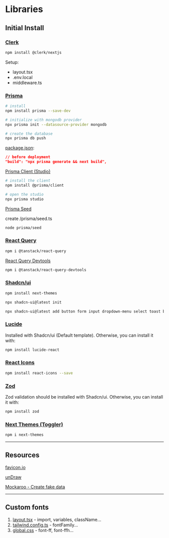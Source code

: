 # Libraries

## Initial Install

### [Clerk](https://clerk.com/docs/quickstarts/nextjs)

```bash
npm install @clerk/nextjs
```

Setup:

- layout.tsx
- .env.local
- middleware.ts

### [Prisma](https://www.prisma.io/docs/getting-started/quickstart)

```bash
# install
npm install prisma --save-dev
```

```bash
# initialize with mongodb provider
npx prisma init --datasource-provider mongodb
```

```bash
# create the database
npx prisma db push
```

[package.json](./package.json):

```json
// before deployment
"build": "npx prisma generate && next build",
```

[Prisma Client (Studio)](https://www.prisma.io/docs/getting-started/setup-prisma/add-to-existing-project/relational-databases/install-prisma-client-node-mysql)

```bash
# install the client
npm install @prisma/client
```

```bash
# open the studio
npx prisma studio
```

[Prisma Seed](https://www.prisma.io/docs/orm/prisma-migrate/workflows/seeding)

create /prisma/seed.ts

```bash
node prisma/seed
```

### [React Query](https://tanstack.com/query/v4/docs/framework/react/installation)

```bash
npm i @tanstack/react-query
```

[React Query Devtools](https://tanstack.com/query/v4/docs/framework/react/devtools)

```bash
npm i @tanstack/react-query-devtools
```

### [Shadcn/ui](https://ui.shadcn.com/docs/installation/next)

```sh
npm install next-themes
```

```sh
npx shadcn-ui@latest init
```

```sh
npx shadcn-ui@latest add button form input dropdown-menu select toast badge separator card skeleton
```

### [Lucide](https://lucide.dev/guide/installation)

Installed with Shadcn/ui (Default template). Otherwise, you can install it with:

```sh
npm install lucide-react
```

### [React Icons](https://react-icons.github.io/react-icons/)

```sh
npm install react-icons --save
```

### [Zod](https://zod.dev/?id=installation)

Zod validation should be installed with Shadcn/ui. Otherwise, you can install it with:

```sh
npm install zod
```

### [Next Themes (Toggler)](https://www.npmjs.com/package/next-themes)

```bash
npm i next-themes
```

---

## Resources

[favicon.io](https://favicon.io/)

[unDraw](https://undraw.co/)

[Mockaroo - Create fake data](https://mockaroo.com/)

---

## Custom fonts

1. [layout.tsx](./src/app/layout.tsx) - import, variables, className...
2. [tailwind.config.ts]('./tailwind.config.ts) - fontFamily...
3. [global.css](./src/app/globals.css) - font-ff, font-ffh...
